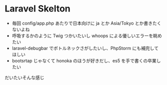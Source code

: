 # Laravel Skelton

- 毎回 config/app.php あたりで日本向けに ja とか Asia/Tokyo とか書きたくないよね
- 呼吸するかのように Twig つかいたいし whoops による優しいエラーを眺めたい
- laravel-debugbar でボトルネックさがしたいし、PhpStorm にも補完してほしい
- bootsrtap じゃなくて honoka のほうが好きだし、es5 を手で書くの卒業したい

だいたいそんな感じ
